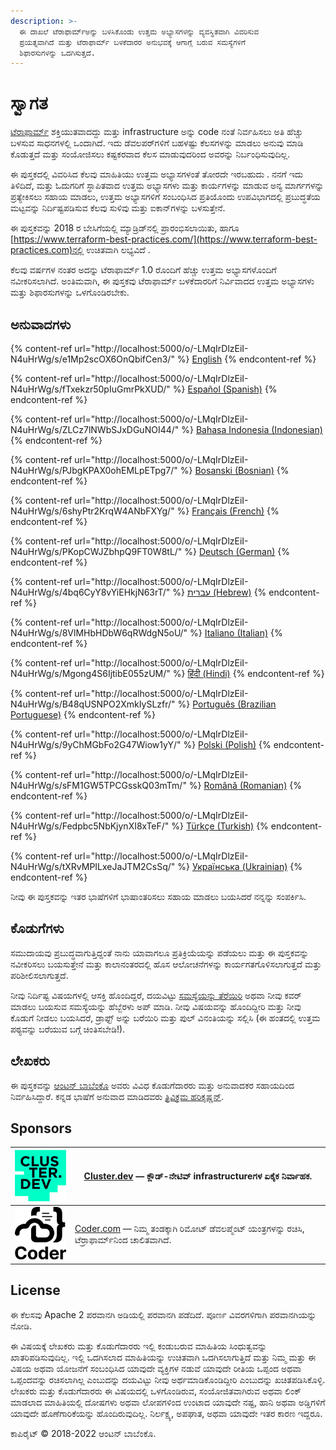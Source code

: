 ```yaml
---
description: >-
  ಈ ದಾಖಲೆ ಟೆರಾಫಾರ್ಮ್ಅನ್ನು ಬಳಸಿಕೊಂಡು ಉತ್ತಮ ಅಭ್ಯಾಸಗಳನ್ನು ವ್ಯವಸ್ಥಿತವಾಗಿ ವಿವರಿಸುವ
  ಪ್ರಯತ್ನವಾಗಿದೆ ಮತ್ತು ಟೆರಾಫಾರ್ಮ್ ಬಳಕೆದಾರರ ಅನುಭವಕ್ಕೆ ಆಗಾಗ್ಗೆ ಬರುವ ಸಮಸ್ಯೆಗಳಿಗೆ
  ಶಿಫಾರಸುಗಳನ್ನು ಒದಗಿಸುತ್ತದೆ.
---
```


# ಸ್ವಾಗತ

[ಟೆರಾಫಾರ್ಮ್](https://www.terraform.io/) ಶಕ್ತಿಯುತವಾದದ್ದು ಮತ್ತು infrastructure ಅನ್ನು code ನಂತೆ ನಿರ್ವಹಿಸಲು ಅತಿ ಹೆಚ್ಚು ಬಳಸುವ ಸಾಧನಗಳಲ್ಲಿ ಒಂದಾಗಿದೆ. ಇದು ಡೆವಲಪರ್‌ಗಳಿಗೆ ಬಹಳಷ್ಟು ಕೆಲಸಗಳನ್ನು ಮಾಡಲು ಅನುವು ಮಾಡಿ ಕೊಡುತ್ತದೆ ಮತ್ತು ಸಂಯೋಜಿಸಲು ಕಷ್ಟಕರವಾದ ಕೆಲಸ ಮಾಡುವುದರಿಂದ ಅವರನ್ನು ನಿರ್ಬಂಧಿಸುವುದಿಲ್ಲ.

ಈ ಪುಸ್ತಕದಲ್ಲಿ ವಿವರಿಸಿದ ಕೆಲವು ಮಾಹಿತಿಯು ಉತ್ತಮ ಅಭ್ಯಾಸಗಳಂತೆ ತೋರದೇ ಇರಬಹುದು . ನನಗೆ ಇದು ತಿಳಿದಿದೆ, ಮತ್ತು ಓದುಗರಿಗೆ ಸ್ಥಾಪಿತವಾದ ಉತ್ತಮ ಅಭ್ಯಾಸಗಳು ಮತ್ತು ಕಾರ್ಯಗಳನ್ನು ಮಾಡುವ ಅನ್ಯ ಮಾರ್ಗಗಳನ್ನು ಪ್ರತ್ಯೇಕಿಸಲು ಸಹಾಯ ಮಾಡಲು, ಉತ್ತಮ ಅಭ್ಯಾಸಗಳಿಗೆ ಸಂಬಂಧಿಸಿದ ಪ್ರತಿಯೊಂದು ಉಪವಿಭಾಗದಲ್ಲಿ ಪ್ರಬುದ್ಧತೆಯ ಮಟ್ಟವನ್ನು ನಿರ್ದಿಷ್ಟಪಡಿಸುವ ಕೆಲವು ಸುಳಿವು ಮತ್ತು ಐಕಾನ್‌ಗಳನ್ನು ಬಳಸುತ್ತೇನೆ.

ಈ ಪುಸ್ತಕವನ್ನು 2018 ರ ಬೇಸಿಗೆಯಲ್ಲಿ ಮ್ಯಾಡ್ರಿಡ್‌ನಲ್ಲಿ ಪ್ರಾರಂಭಿಸಲಾಯಿತು, ಹಾಗೂ [https://www.terraform-best-practices.com/](https://www.terraform-best-practices.com)ನಲ್ಲಿ ಉಚಿತವಾಗಿ ಲಭ್ಯವಿದೆ .

ಕೆಲವು ವರ್ಷಗಳ ನಂತರ ಅದನ್ನು ಟೆರಾಫಾರ್ಮ್ 1.0 ರೊಂದಿಗೆ ಹೆಚ್ಚು ಉತ್ತಮ ಅಭ್ಯಾಸಗಳೊಂದಿಗೆ ನವೀಕರಿಸಲಾಗಿದೆ. ಅಂತಿಮವಾಗಿ, ಈ ಪುಸ್ತಕವು ಟೆರಾಫಾರ್ಮ್ ಬಳಕೆದಾರರಿಗೆ ನಿರ್ವಿವಾದದ ಉತ್ತಮ ಅಭ್ಯಾಸಗಳು ಮತ್ತು ಶಿಫಾರಸುಗಳನ್ನು ಒಳಗೊಂಡಿರಬೇಕು.

## ಅನುವಾದಗಳು

{% content-ref url="http://localhost:5000/o/-LMqIrDlzEiI-N4uHrWg/s/e1Mp2scOX6OnQbifCen3/" %}
[English](http://localhost:5000/o/-LMqIrDlzEiI-N4uHrWg/s/e1Mp2scOX6OnQbifCen3/)
{% endcontent-ref %}

{% content-ref url="http://localhost:5000/o/-LMqIrDlzEiI-N4uHrWg/s/fTxekzr50pIuGmrPkXUD/" %}
[Español (Spanish)](http://localhost:5000/o/-LMqIrDlzEiI-N4uHrWg/s/fTxekzr50pIuGmrPkXUD/)
{% endcontent-ref %}

{% content-ref url="http://localhost:5000/o/-LMqIrDlzEiI-N4uHrWg/s/ZLCz7lNWbSJxDGuNOI44/" %}
[Bahasa Indonesia (Indonesian)](http://localhost:5000/o/-LMqIrDlzEiI-N4uHrWg/s/ZLCz7lNWbSJxDGuNOI44/)
{% endcontent-ref %}

{% content-ref url="http://localhost:5000/o/-LMqIrDlzEiI-N4uHrWg/s/PJbgKPAX0ohEMLpETpg7/" %}
[Bosanski (Bosnian)](http://localhost:5000/o/-LMqIrDlzEiI-N4uHrWg/s/PJbgKPAX0ohEMLpETpg7/)
{% endcontent-ref %}

{% content-ref url="http://localhost:5000/o/-LMqIrDlzEiI-N4uHrWg/s/6shyPtr2KrqW4ANbFXYg/" %}
[Français (French)](http://localhost:5000/o/-LMqIrDlzEiI-N4uHrWg/s/6shyPtr2KrqW4ANbFXYg/)
{% endcontent-ref %}

{% content-ref url="http://localhost:5000/o/-LMqIrDlzEiI-N4uHrWg/s/PKopCWJZbhpQ9FT0W8tL/" %}
[Deutsch (German)](http://localhost:5000/o/-LMqIrDlzEiI-N4uHrWg/s/PKopCWJZbhpQ9FT0W8tL/)
{% endcontent-ref %}

{% content-ref url="http://localhost:5000/o/-LMqIrDlzEiI-N4uHrWg/s/4bq6CyY8vYiEHkjN63rT/" %}
[עברית (Hebrew)](http://localhost:5000/o/-LMqIrDlzEiI-N4uHrWg/s/4bq6CyY8vYiEHkjN63rT/)
{% endcontent-ref %}

{% content-ref url="http://localhost:5000/o/-LMqIrDlzEiI-N4uHrWg/s/8VlMHbHDbW6qRWdgN5oU/" %}
[Italiano (Italian)](http://localhost:5000/o/-LMqIrDlzEiI-N4uHrWg/s/8VlMHbHDbW6qRWdgN5oU/)
{% endcontent-ref %}

{% content-ref url="http://localhost:5000/o/-LMqIrDlzEiI-N4uHrWg/s/Mgong4S6IjtibE055zUM/" %}
[हिंदी (Hindi)](http://localhost:5000/o/-LMqIrDlzEiI-N4uHrWg/s/Mgong4S6IjtibE055zUM/)
{% endcontent-ref %}

{% content-ref url="http://localhost:5000/o/-LMqIrDlzEiI-N4uHrWg/s/B48qUSNPO2XmkIySLzfr/" %}
[Português (Brazilian Portuguese)](http://localhost:5000/o/-LMqIrDlzEiI-N4uHrWg/s/B48qUSNPO2XmkIySLzfr/)
{% endcontent-ref %}

{% content-ref url="http://localhost:5000/o/-LMqIrDlzEiI-N4uHrWg/s/9yChMGbFo2G47Wiow1yY/" %}
[Polski (Polish)](http://localhost:5000/o/-LMqIrDlzEiI-N4uHrWg/s/9yChMGbFo2G47Wiow1yY/)
{% endcontent-ref %}

{% content-ref url="http://localhost:5000/o/-LMqIrDlzEiI-N4uHrWg/s/sFM1GW5TPCGsskQ03mTm/" %}
[Română (Romanian)](http://localhost:5000/o/-LMqIrDlzEiI-N4uHrWg/s/sFM1GW5TPCGsskQ03mTm/)
{% endcontent-ref %}

{% content-ref url="http://localhost:5000/o/-LMqIrDlzEiI-N4uHrWg/s/Fedpbc5NbKjynXI8xTeF/" %}
[Türkçe (Turkish)](http://localhost:5000/o/-LMqIrDlzEiI-N4uHrWg/s/Fedpbc5NbKjynXI8xTeF/)
{% endcontent-ref %}

{% content-ref url="http://localhost:5000/o/-LMqIrDlzEiI-N4uHrWg/s/tXRvMPILxeJaJTM2CsSq/" %}
[Українська (Ukrainian)](http://localhost:5000/o/-LMqIrDlzEiI-N4uHrWg/s/tXRvMPILxeJaJTM2CsSq/)
{% endcontent-ref %}

ನೀವು ಈ ಪುಸ್ತಕವನ್ನು ಇತರ ಭಾಷೆಗಳಿಗೆ ಭಾಷಾಂತರಿಸಲು ಸಹಾಯ ಮಾಡಲು ಬಯಸಿದರೆ ನನ್ನನ್ನು ಸಂಪರ್ಕಿಸಿ.

## ಕೊಡುಗೆಗಳು

ಸಮುದಾಯವು ಪ್ರಬುದ್ಧವಾಗುತ್ತಿದ್ದಂತೆ ನಾನು ಯಾವಾಗಲೂ ಪ್ರತಿಕ್ರಿಯೆಯನ್ನು ಪಡೆಯಲು ಮತ್ತು ಈ ಪುಸ್ತಕವನ್ನು ನವೀಕರಿಸಲು ಬಯಸುತ್ತೇನೆ ಮತ್ತು ಕಾಲಾನಂತರದಲ್ಲಿ ಹೊಸ ಆಲೋಚನೆಗಳನ್ನು ಕಾರ್ಯಗತಗೊಳಿಸಲಾಗುತ್ತದೆ ಮತ್ತು ಪರಿಶೀಲಿಸಲಾಗುತ್ತದೆ.

ನೀವು ನಿರ್ದಿಷ್ಟ ವಿಷಯಗಳಲ್ಲಿ ಆಸಕ್ತಿ ಹೊಂದಿದ್ದರೆ, ದಯವಿಟ್ಟು [ಸಮಸ್ಯೆಯನ್ನು ತೆರೆಯಿರಿ](https://github.com/antonbabenko/terraform-best-practices/issues) ಅಥವಾ ನೀವು ಕವರ್ ಮಾಡಲು ಬಯಸುವ ಸಮಸ್ಯೆಯನ್ನು ಹೆಬ್ಬೆರಳು ಅಪ್ ಮಾಡಿ. ನೀವು ವಿಷಯವನ್ನು ಹೊಂದಿದ್ದೀರಿ ಮತ್ತು ನೀವು ಕೊಡುಗೆ ನೀಡಲು ಬಯಸಿದರೆ, ಡ್ರಾಫ್ಟ್ ಅನ್ನು ಬರೆಯಿರಿ ಮತ್ತು ಪುಲ್ ವಿನಂತಿಯನ್ನು ಸಲ್ಲಿಸಿ (ಈ ಹಂತದಲ್ಲಿ ಉತ್ತಮ ಪಠ್ಯವನ್ನು ಬರೆಯುವ ಬಗ್ಗೆ ಚಿಂತಿಸಬೇಡಿ!).

## ಲೇಖಕರು

ಈ ಪುಸ್ತಕವನ್ನು [ಆಂಟನ್ ಬಾಬೆಂಕೊ](https://github.com/antonbabenko) ಅವರು ವಿವಿಧ ಕೊಡುಗೆದಾರರು ಮತ್ತು ಅನುವಾದಕರ ಸಹಾಯದಿಂದ ನಿರ್ವಹಿಸಿದ್ದಾರೆ. ಕನ್ನಡ ಭಾಷೆಗೆ ಅನುವಾದ ಮಾಡಿದವರು [ತ್ರಿವಿಕ್ರಮ ಹರಿಕೃಷ್ಣನ್](https://www.linkedin.com/in/trivih).

## Sponsors

| [![](.gitbook/assets/cluster-dev-logo-site.png)](https://cluster.dev) | [Cluster.dev](http://cluster.dev) — ಕ್ಲೌಡ್-ನೇಟಿವ್ infrastructureಗಳ ಏಕೈಕ ನಿರ್ವಾಹಕ.                                     |
| --------------------------------------------------------------------- | --------------------------------------------------------------------------------------------------------------------- |
| [![](.gitbook/assets/coder-logo-for-sponsor.png)](http://coder.com/)  | [Coder.com](http://coder.com/) — ನಿಮ್ಮ ತಂಡಕ್ಕಾಗಿ ರಿಮೋಟ್ ಡೆವಲಪ್ಮೆಂಟ್ ಯಂತ್ರಗಳನ್ನು ರಚಿಸಿ, ಟೆರ್ರಾಫಾರ್ಮ್‌ನಿಂದ ಚಾಲಿತವಾಗಿದೆ. |

## License

ಈ ಕೆಲಸವು Apache 2 ಪರವಾನಗಿ ಅಡಿಯಲ್ಲಿ ಪರವಾನಗಿ ಪಡೆದಿದೆ. ಪೂರ್ಣ ವಿವರಗಳಿಗಾಗಿ ಪರವಾನಗಿಯನ್ನು ನೋಡಿ.

ಈ ವಿಷಯಕ್ಕೆ ಲೇಖಕರು ಮತ್ತು ಕೊಡುಗೆದಾರರು ಇಲ್ಲಿ ಕಂಡುಬರುವ ಮಾಹಿತಿಯ ಸಿಂಧುತ್ವವನ್ನು ಖಾತರಿಪಡಿಸುವುದಿಲ್ಲ. ಇಲ್ಲಿ ಒದಗಿಸಲಾದ ಮಾಹಿತಿಯನ್ನು ಉಚಿತವಾಗಿ ಒದಗಿಸಲಾಗುತ್ತಿದೆ ಮತ್ತು ನಿಮ್ಮ ಮತ್ತು ಈ ವಿಷಯ ಅಥವಾ ಯೋಜನೆಗೆ ಸಂಬಂಧಿಸಿದ ಯಾವುದೇ ವ್ಯಕ್ತಿಗಳ ನಡುವೆ ಯಾವುದೇ ರೀತಿಯ ಒಪ್ಪಂದ ಅಥವಾ ಒಪ್ಪಂದವನ್ನು ರಚಿಸಲಾಗಿಲ್ಲ ಎಂಬುದನ್ನು ದಯವಿಟ್ಟು ನೀವು ಅರ್ಥಮಾಡಿಕೊಂಡಿದ್ದೀರಿ ಎಂಬುದನ್ನು ಖಚಿತಪಡಿಸಿಕೊಳ್ಳಿ. ಲೇಖಕರು ಮತ್ತು ಕೊಡುಗೆದಾರರು ಈ ವಿಷಯದಲ್ಲಿ ಒಳಗೊಂಡಿರುವ, ಸಂಯೋಜಿತವಾಗಿರುವ ಅಥವಾ ಲಿಂಕ್ ಮಾಡಲಾದ ಮಾಹಿತಿಯಲ್ಲಿ ದೋಷಗಳು ಅಥವಾ ಲೋಪಗಳಿಂದ ಉಂಟಾದ ಯಾವುದೇ ನಷ್ಟ, ಹಾನಿ ಅಥವಾ ಅಡ್ಡಿಗಳಿಗೆ ಯಾವುದೇ ಹೊಣೆಗಾರಿಕೆಯನ್ನು ಹೊಂದಿರುವುದಿಲ್ಲ. ನಿರ್ಲಕ್ಷ್ಯ, ಅಪಘಾತ, ಅಥವಾ ಯಾವುದೇ ಇತರ ಕಾರಣ ಇದ್ದರೂ.

ಕಾಪಿರೈಟ್ © 2018-2022 ಆಂಟನ್ ಬಾಬೆಂಕೊ.
